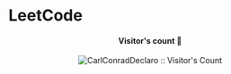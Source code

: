 # LeetCode

<h4 align="center">Visitor's count 👀</h4>
<p align="center"><img src="https://profile-counter.glitch.me/CarlConradDeclaro/count.svg" alt="CarlConradDeclaro :: Visitor's Count" /></p>
